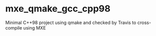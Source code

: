 # mxe_qmake_gcc_cpp98
Minimal C++98 project using qmake and checked by Travis to cross-compile using MXE
